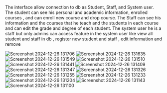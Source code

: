 The interface allow connection to db as Student, Staff, and System user.
The student can see his personal and academic information, enrolled courses , and can enroll new course and drop course.
The Staff can see his information and the courses that he teach and the students in each course and can edit the grade and degree of each student.
The system user he is a staff but only admins can access feature in the system user like view all student and staff in db , register new student and staff , edit information and remove 

![Screenshot 2024-12-26 131706](https://github.com/user-attachments/assets/f206326d-1e49-4e64-895d-25014aeebfe1)
![Screenshot 2024-12-26 131635](https://github.com/user-attachments/assets/f7495c12-9283-4a78-b9db-964d01ab8014)
![Screenshot 2024-12-26 131549](https://github.com/user-attachments/assets/cd96b89d-1743-4ca5-b949-9163eea74aea)
![Screenshot 2024-12-26 131510](https://github.com/user-attachments/assets/55c6a7e2-fdc8-4402-be1e-645326bfa3cf)
![Screenshot 2024-12-26 131441](https://github.com/user-attachments/assets/d727eefd-1041-48c7-a331-73b75c157b16)
![Screenshot 2024-12-26 131409](https://github.com/user-attachments/assets/8590137c-b3ef-4e09-b044-00703301ea0d)
![Screenshot 2024-12-26 131347](https://github.com/user-attachments/assets/59fed29e-f231-45b8-89e7-d5ae95c8e68a)
![Screenshot 2024-12-26 131326](https://github.com/user-attachments/assets/7e269d66-50ed-484e-b91f-241bcbb1b327)
![Screenshot 2024-12-26 131255](https://github.com/user-attachments/assets/f9918129-43f1-4af3-9569-078eb6d99aee)
![Screenshot 2024-12-26 131233](https://github.com/user-attachments/assets/b50db776-87a0-41c0-9734-fd2cb6ced6dc)
![Screenshot 2024-12-26 131204](https://github.com/user-attachments/assets/f3f33cd7-8bc8-434e-800f-6b19ee1de968)
![Screenshot 2024-12-26 131143](https://github.com/user-attachments/assets/9753ab94-ad07-4c91-8bd3-1ef651f0cd01)
![Screenshot 2024-12-26 131100](https://github.com/user-attachments/assets/d4034eb6-3101-473e-ac91-83a10e5ee004)
